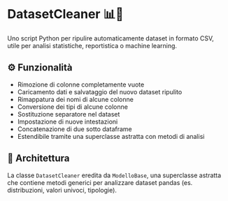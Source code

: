 # DatasetCleaner 📊🧹

Uno script Python per ripulire automaticamente dataset in formato CSV, utile per analisi statistiche, reportistica o machine learning.

## ⚙️ Funzionalità

- Rimozione di colonne completamente vuote
- Caricamento dati e salvataggio del nuovo dataset ripulito
- Rimappatura dei nomi di alcune colonne
- Conversione dei tipi di alcune colonne
- Sostituzione separatore nel dataset
- Impostazione di nuove intestazioni
- Concatenazione di due sotto dataframe
- Estendibile tramite una superclasse astratta con metodi di analisi

## 🧱 Architettura

La classe `DatasetCleaner` eredita da `ModelloBase`, una superclasse astratta che contiene metodi generici per analizzare dataset pandas (es. distribuzioni, valori univoci, tipologie).
